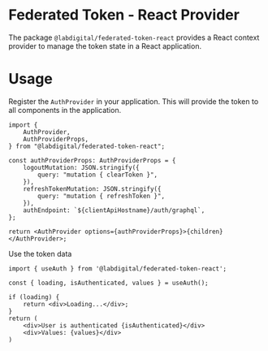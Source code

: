 # Federated Token - React Provider

The package `@labdigital/federated-token-react` provides a React context provider
to manage the token state in a React application.

# Usage

Register the `AuthProvider` in your application. This will provide the token to
all components in the application.

```tsx
import {
	AuthProvider,
	AuthProviderProps,
} from "@labdigital/federated-token-react";

const authProviderProps: AuthProviderProps = {
	logoutMutation: JSON.stringify({
		query: "mutation { clearToken }",
	}),
	refreshTokenMutation: JSON.stringify({
		query: "mutation { refreshToken }",
	}),
	authEndpoint: `${clientApiHostname}/auth/graphql`,
};

return <AuthProvider options={authProviderProps}>{children}</AuthProvider>;
```

Use the token data

```tsx
import { useAuth } from '@labdigital/federated-token-react';

const { loading, isAuthenticated, values } = useAuth();

if (loading) {
	return <div>Loading...</div>;
}
return (
	<div>User is authenticated {isAuthenticated}</div>
	<div>Values: {values}</div>
)
```
